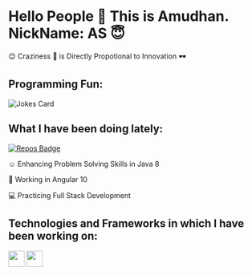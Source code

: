 # Hello People :handshake: This is Amudhan. NickName: AS 😇

😉 Craziness :zany_face: is Directly Propotional to Innovation :dark_sunglasses:

## Programming Fun:
![Jokes Card](https://readme-jokes.vercel.app/api)

## What I have been doing lately:

[![Repos Badge](https://badges.pufler.dev/repos/AS-2K20)](https://badges.pufler.dev)

:relaxed: Enhancing Problem Solving Skills in Java 8

🤠 Working in Angular 10

:computer: Practicing Full Stack Development 

## Technologies and Frameworks in which I have been working on:

<img height="32" width="32" src="https://cdn.jsdelivr.net/npm/simple-icons@v3/icons/java.svg" />   <img height="32" width="32" src="https://cdn.jsdelivr.net/npm/simple-icons@v3/icons/angularjs.svg" />


<!--
**AS-2K20/AS-2K20** is a ✨ _special_ ✨ repository because its `README.md` (this file) appears on your GitHub profile.

Here are some ideas to get you started:

- 🔭 I’m currently working on Angular and Java 8
- 🌱 I’m currently learning Full Stack Development
- 👯 I’m looking to collaborate on ...
- 🤔 I’m looking for help with ...
- 💬 Ask me about ...
- 📫 How to reach me: 
- 😄 Pronouns: ...
- ⚡ Fun fact: Craziness :zany_face: is one of the by-products of Innovation :dark_sunglasses:
-->
